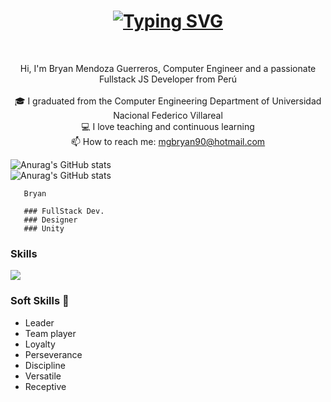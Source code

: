 <h1 align="center">
  <a href="https://git.io/typing-svg"><img src="https://readme-typing-svg.herokuapp.com?font=Fira+Code&size=25&duration=3000&pause=1000&color=5D5AF7&background=FF060600&vCenter=true&width=435&lines=Hi+%F0%9F%91%8B%2C+I'm+Bryan+Mendoza+G.;Fullstack+JS+Developer" alt="Typing SVG" /></a>
</h1>

<br>

<p align="center">
  Hi, I'm Bryan Mendoza Guerreros, Computer Engineer and a passionate Fullstack JS Developer from Perú
  <br>
  <br>
  🎓 I graduated from the Computer Engineering Department of Universidad Nacional Federico Villareal
  <br>
  💻 I love teaching and continuous learning
  <br>
  📫 How to reach me: <a href="mailto: mgbryan90@hotmail.com">mgbryan90@hotmail.com</a>
</p>


 ![Anurag's GitHub stats](https://www.codewars.com/users/BryanM/badges/large) <br>
 ![Anurag's GitHub stats](https://img.shields.io/github/followers/mgbryan90?logo=github&style=for-the-badge) 


 
       Bryan
       
       ### FullStack Dev.
       ### Designer
       ### Unity


### Skills

<p>
  <a href="https://skillicons.dev">
    <img src="https://skillicons.dev/icons?i=html,css,ruby,rails,javascript,react,unity,cs,github,linux" />
  </a>
</p>


### Soft Skills 👋

<ul>
 <li>Leader</li>
 <li>Team player</li>
 <li>Loyalty</li>
 <li>Perseverance</li>
 <li>Discipline</li>
 <li>Versatile</li>
 <li>Receptive</li>
</ul>
